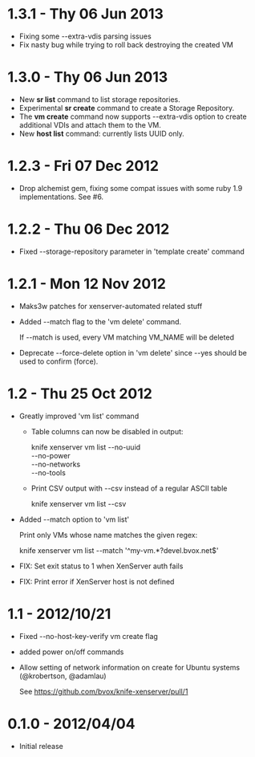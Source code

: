 # 1.3.1 - Thy 06 Jun 2013 

* Fixing some --extra-vdis parsing issues
* Fix nasty bug while trying to roll back destroying the created VM

# 1.3.0 - Thy 06 Jun 2013 

* New **sr list** command to list storage repositories.
* Experimental **sr create** command to create a Storage Repository.
* The **vm create** command now supports --extra-vdis option to
  create additional VDIs and attach them to the VM.
* New **host list** command: currently lists UUID only.


# 1.2.3 - Fri 07 Dec 2012

* Drop alchemist gem, fixing some compat issues with some ruby 1.9
  implementations. See #6.

# 1.2.2 - Thu 06 Dec 2012 

* Fixed --storage-repository parameter in 'template create' command

# 1.2.1 - Mon 12 Nov 2012

* Maks3w patches for xenserver-automated related stuff

* Added --match flag to the 'vm delete' command.

  If --match is used, every VM matching VM_NAME will be deleted

* Deprecate --force-delete option in 'vm delete' since --yes should
  be used to confirm (force).

# 1.2 - Thu 25 Oct 2012 

* Greatly improved 'vm list' command

  - Table columns can now be disabled in output:
  
      knife xenserver vm list --no-uuid \
                              --no-power \
                              --no-networks \
                              --no-tools 
  
  - Print CSV output with --csv instead of a regular ASCII table
    
    knife xenserver vm list --csv

* Added --match option to 'vm list'

  Print only VMs whose name matches the given regex:

    knife xenserver vm list --match '^my-vm.*?devel.bvox.net$'

* FIX: Set exit status to 1 when XenServer auth fails
* FIX: Print error if XenServer host is not defined

# 1.1 - 2012/10/21

* Fixed --no-host-key-verify vm create flag
* added power on/off commands
* Allow setting of network information on create for Ubuntu systems 
  (@krobertson, @adamlau)

  See https://github.com/bvox/knife-xenserver/pull/1

# 0.1.0 - 2012/04/04

* Initial release

